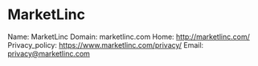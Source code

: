 
# MarketLinc

Name: MarketLinc
Domain: marketlinc.com
Home: http://marketlinc.com/
Privacy_policy: https://www.marketlinc.com/privacy/
Email: privacy@marketlinc.com
